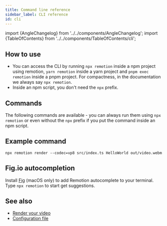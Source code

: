 ```yaml
---
title: Command line reference
sidebar_label: CLI reference
id: cli
---
```


import {AngleChangelog} from '../../components/AngleChangelog';
import {TableOfContents} from '../../components/TableOfContents/cli';

## How to use

- You can access the CLI by running `npx remotion` inside a npm project using remotion, `yarn remotion` inside a yarn project and `pnpm exec remotion` inside a pnpm project. For compactness, in the documentation we always say `npx remotion`.
- Inside an npm script, you don't need the `npx` prefix.

## Commands

The following commands are available - you can always run them using `npx remotion` or even without the `npx` prefix if you put the command inside an npm script.

<TableOfContents />

## Example command

```
npx remotion render --codec=vp8 src/index.ts HelloWorld out/video.webm
```

## Fig.io autocompletion

Install [Fig](https://fig.io) (macOS only) to add Remotion autocomplete to your terminal. Type `npx remotion` to start get suggestions.

## See also

- [Render your video](/docs/render)
- [Configuration file](/docs/config)

